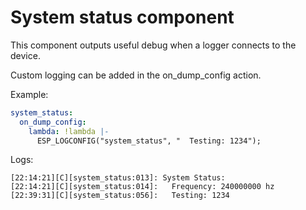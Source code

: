 # System status component

This component outputs useful debug when a logger connects to the device.

Custom logging can be added in the on_dump_config action.

Example:
```yaml
system_status:
  on_dump_config:
    lambda: !lambda |-
      ESP_LOGCONFIG("system_status", "  Testing: 1234");
```

Logs:
```
[22:14:21][C][system_status:013]: System Status:
[22:14:21][C][system_status:014]:   Frequency: 240000000 hz
[22:39:31][C][system_status:056]:   Testing: 1234

```